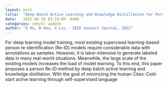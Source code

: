 ```yaml
---
layout: post
title:  "Deep Batch Active Learning and Knowledge Distillation for Person Re-identification"
date:   2022-06-18 03:19:09 -0400
categories: jekyll update
author: "Z Hu, W Hou, X Liu - IEEE Sensors Journal, 2022"
---
```

For deep learning model training, most existing supervised learning-based person re-identification (Re-ID) models require considerable data with annotations as samples. However, it is labor-intensive to generate labeled data in many real-world situations. Meanwhile, the large scale of the existing models increases the load of model learning. To this end, this paper proposes a person Re-ID method by deep batch active learning and knowledge distillation. With the goal of minimizing the human 
Cites: Cold-start active learning through self-supervised language